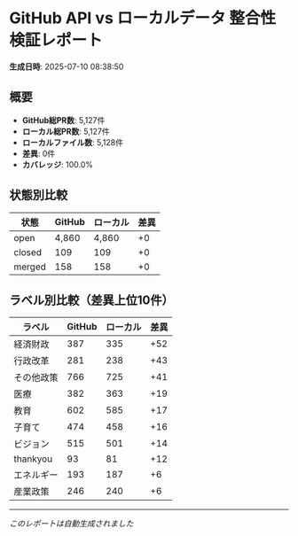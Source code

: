 # GitHub API vs ローカルデータ 整合性検証レポート

**生成日時**: 2025-07-10 08:38:50

## 概要

- **GitHub総PR数**: 5,127件
- **ローカル総PR数**: 5,127件
- **ローカルファイル数**: 5,128件
- **差異**: 0件
- **カバレッジ**: 100.0%

## 状態別比較

| 状態 | GitHub | ローカル | 差異 |
|------|--------|----------|------|
| open | 4,860 | 4,860 | +0 |
| closed | 109 | 109 | +0 |
| merged | 158 | 158 | +0 |

## ラベル別比較（差異上位10件）

| ラベル | GitHub | ローカル | 差異 |
|--------|--------|----------|------|
| 経済財政 | 387 | 335 | +52 |
| 行政改革 | 281 | 238 | +43 |
| その他政策 | 766 | 725 | +41 |
| 医療 | 382 | 363 | +19 |
| 教育 | 602 | 585 | +17 |
| 子育て | 474 | 458 | +16 |
| ビジョン | 515 | 501 | +14 |
| thankyou | 93 | 81 | +12 |
| エネルギー | 193 | 187 | +6 |
| 産業政策 | 246 | 240 | +6 |

---
*このレポートは自動生成されました*